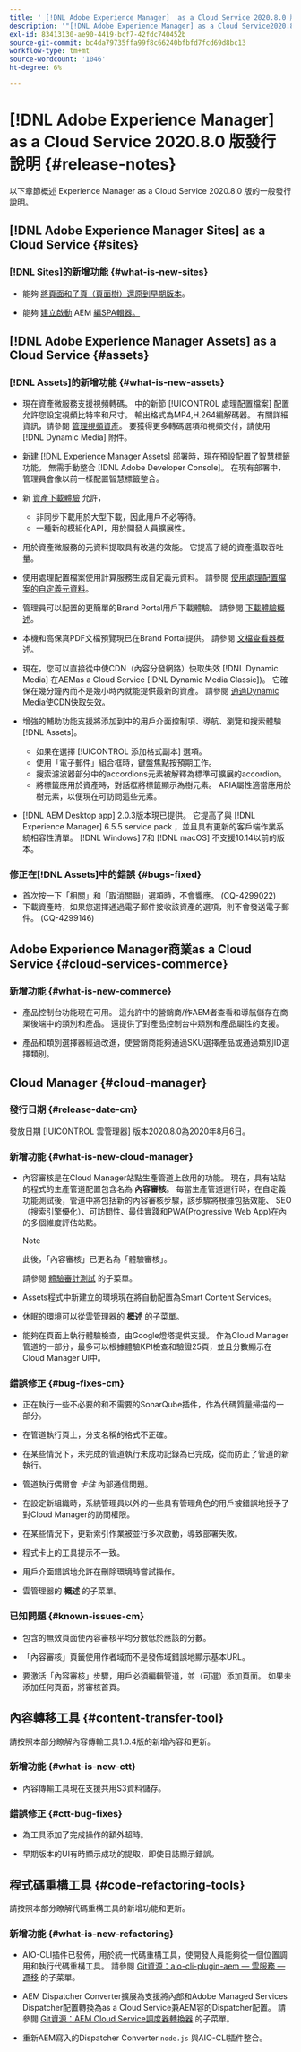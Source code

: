```yaml
---
title: ' [!DNL Adobe Experience Manager]  as a Cloud Service 2020.8.0 版發行說明。'
description: '"[!DNL Adobe Experience Manager] as a Cloud Service2020.8.0發行說明。」'
exl-id: 83413130-ae90-4419-bcf7-42fdc740452b
source-git-commit: bc4da79735ffa99f8c66240bfbfd7fcd69d8bc13
workflow-type: tm+mt
source-wordcount: '1046'
ht-degree: 6%

---
```


# [!DNL Adobe Experience Manager] as a Cloud Service 2020.8.0 版發行說明  {#release-notes}

以下章節概述 Experience Manager as a Cloud Service 2020.8.0 版的一般發行說明。


## [!DNL Adobe Experience Manager Sites] as a Cloud Service {#sites}

### [!DNL Sites]的新增功能 {#what-is-new-sites}

* 能夠 [將頁面和子頁（頁面樹）還原到早期版本](/help/sites-cloud/authoring/features/page-versions.md#reinstating-versions)。

* 能夠 [建立啟動](/help/sites-cloud/authoring/launches/overview.md) AEM [編SPA輯器。](/help/implementing/developing/hybrid/introduction.md)


## [!DNL Adobe Experience Manager Assets] as a Cloud Service {#assets}

### [!DNL Assets]的新增功能 {#what-is-new-assets}

* 現在資產微服務支援視頻轉碼。 中的新節 [!UICONTROL 處理配置檔案] 配置允許您設定視頻比特率和尺寸。 輸出格式為MP4,H.264編解碼器。 有關詳細資訊，請參閱 [管理視頻資產](/help/assets/manage-video-assets.md#transcode-video)。 要獲得更多轉碼選項和視頻交付，請使用 [!DNL Dynamic Media] 附件。

* 新建 [!DNL Experience Manager Assets] 部署時，現在預設配置了智慧標籤功能。 無需手動整合 [!DNL Adobe Developer Console]。 在現有部署中，管理員會像以前一樣配置智慧標籤整合。

* 新 [資產下載體驗](/help/assets/download-assets-from-aem.md) 允許，

   * 非同步下載用於大型下載，因此用戶不必等待。
   * 一種新的模組化API，用於開發人員擴展性。

* 用於資產微服務的元資料提取具有改進的效能。 它提高了總的資產攝取吞吐量。

* 使用處理配置檔案使用計算服務生成自定義元資料。 請參閱 [使用處理配置檔案的自定義元資料](/help/assets/manage-metadata.md#metadata-compute-service)。

* 管理員可以配置的更簡單的Brand Portal用戶下載體驗。 請參閱 [下載體驗概述](https://experienceleague.adobe.com/docs/experience-manager-brand-portal/using/introduction/whats-new.html#download-configurations)。

* 本機和高保真PDF文檔預覽現已在Brand Portal提供。 請參閱 [文檔查看器概述](https://experienceleague.adobe.com/docs/experience-manager-brand-portal/using/introduction/whats-new.html#doc-viewer)。

* 現在，您可以直接從中使CDN（內容分發網路）快取失效 [!DNL Dynamic Media] 在AEMas a Cloud Service [!DNL Dynamic Media Classic])。 它確保在幾分鐘內而不是幾小時內就能提供最新的資產。 請參閱 [通過Dynamic Media使CDN快取失效](/help/assets/dynamic-media/invalidate-cdn-cache-dynamic-media.md)。

* 增強的輔助功能支援將添加到中的用戶介面控制項、導航、瀏覽和搜索體驗 [!DNL Assets]。

   * 如果在選擇 [!UICONTROL 添加格式副本] 選項。 <!-- via CQ-4293594-->
   * 使用「電子郵件」組合框時，鍵盤焦點按預期工作。 <!-- via CQ-4286215 -->
   * 搜索濾波器部分中的accordions元素被解釋為標準可擴展的accordion。 <!-- via CQ-4273103 -->
   * 將標籤應用於資產時，對話框將標籤顯示為樹元素。 ARIA屬性適當應用於樹元素，以便現在可訪問這些元素。 <!-- via CQ-4272964 -->

* [!DNL AEM Desktop app] 2.0.3版本現已提供。 它提高了與 [!DNL Experience Manager] 6.5.5 service pack ，並且具有更新的客戶端作業系統相容性清單。 [!DNL Windows] 7和 [!DNL macOS] 不支援10.14以前的版本。

### 修正在[!DNL Assets]中的錯誤 {#bugs-fixed}

* 首次按一下「相關」和「取消關聯」選項時，不會響應。 (CQ-4299022)
* 下載資產時，如果您選擇通過電子郵件接收該資產的選項，則不會發送電子郵件。 (CQ-4299146)

## Adobe Experience Manager商業as a Cloud Service {#cloud-services-commerce}

### 新增功能 {#what-is-new-commerce}

* 產品控制台功能現在可用。 這允許中的營銷商/作AEM者查看和導航儲存在商業後端中的類別和產品。 還提供了對產品控制台中類別和產品屬性的支援。

* 產品和類別選擇器經過改進，使營銷商能夠通過SKU選擇產品或通過類別ID選擇類別。

## Cloud Manager {#cloud-manager}

### 發行日期 {#release-date-cm}

發放日期 [!UICONTROL 雲管理器] 版本2020.8.0為2020年8月6日。

### 新增功能 {#what-is-new-cloud-manager}

* 內容審核是在Cloud Manager站點生產管道上啟用的功能。 現在，具有站點的程式的生產管道配置包含名為 **內容審核**。 每當生產管道運行時，在自定義功能測試後，管道中將包括新的內容審核步驟，該步驟將根據包括效能、 SEO（搜索引擎優化）、可訪問性、最佳實踐和PWA(Progressive Web App)在內的多個維度評估站點。


   >[!NOTE]
   >此後，「內容審核」已更名為「體驗審核」。

   請參閱 [體驗審計測試](/help/implementing/cloud-manager/experience-audit-testing.md) 的子菜單。

* Assets程式中新建立的環境現在將自動配置為Smart Content Services。

* 休眠的環境可以從雲管理器的 **概述** 的子菜單。

* 能夠在頁面上執行體驗檢查，由Google燈塔提供支援。 作為Cloud Manager管道的一部分，最多可以根據體驗KPI檢查和驗證25頁，並且分數顯示在Cloud Manager UI中。

### 錯誤修正 {#bug-fixes-cm}

* 正在執行一些不必要的和不需要的SonarQube插件，作為代碼質量掃描的一部分。

* 在管道執行頁上，分支名稱的格式不正確。

* 在某些情況下，未完成的管道執行未成功記錄為已完成，從而防止了管道的新執行。

* 管道執行偶爾會 *卡住* 內部通信問題。

* 在設定新組織時，系統管理員以外的一些具有管理角色的用戶被錯誤地授予了對Cloud Manager的訪問權限。

* 在某些情況下，更新索引作業被並行多次啟動，導致部署失敗。

* 程式卡上的工具提示不一致。

* 用戶介面錯誤地允許在刪除環境時嘗試操作。

* 雲管理器的 **概述** 的子菜單。

### 已知問題 {#known-issues-cm}

* 包含的無效頁面使內容審核平均分數低於應該的分數。

* 「內容審核」頁籤使用作者域而不是發佈域錯誤地顯示基本URL。

* 要激活「內容審核」步驟，用戶必須編輯管道，並（可選）添加頁面。 如果未添加任何頁面，將審核首頁。

## 內容轉移工具 {#content-transfer-tool}

請按照本部分瞭解內容傳輸工具1.0.4版的新增內容和更新。

### 新增功能 {#what-is-new-ctt}

* 內容傳輸工具現在支援共用S3資料儲存。

### 錯誤修正 {#ctt-bug-fixes}

* 為工具添加了完成操作的額外超時。

* 早期版本的UI有時顯示成功的提取，即使日誌顯示錯誤。

## 程式碼重構工具 {#code-refactoring-tools}

請按照本部分瞭解代碼重構工具的新增功能和更新。

### 新增功能 {#what-is-new-refactoring}

* AIO-CLI插件已發佈，用於統一代碼重構工具，使開發人員能夠從一個位置調用和執行代碼重構工具。 請參閱 [Git資源：aio-cli-plugin-aem — 雲服務 — 遷移](https://github.com/adobe/aio-cli-plugin-aem-cloud-service-migration) 的子菜單。

* AEM Dispatcher Converter擴展為支援將內部和Adobe Managed Services Dispatcher配置轉換為as a Cloud Service兼AEM容的Dispatcher配置。 請參閱 [Git資源：AEM Cloud Service調度器轉換器](https://github.com/adobe/aem-cloud-service-source-migration/tree/master/packages/dispatcher-converter) 的子菜單。

* 重新AEM寫入的Dispatcher Converter ` node.js ` 與AIO-CLI插件整合。

